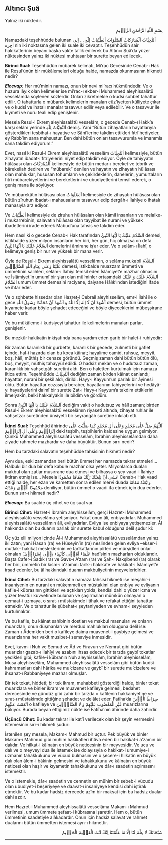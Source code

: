 ## Altıncı Şuâ
Yalnız iki nüktedir.

<p class="arabic" dir="rtl">بِسْمِ اللّٰهِ الرَّحْمٰنِ الرَّحٖيمِ</p>

Namazdaki teşehhüdde bulunan <span class="arabic" dir="rtl">اَلتَّحِيَّاتُ اَلْمُبَارَكَاتُ اَلصَّلَوَاتُ اَلطَّيِّبَاتُ لِلّٰهِ … اِلٰى اٰخِره</span> nin iki noktasına gelen iki suale iki cevaptır. Teşehhüdün sair hakikatlerinin beyanı başka vakte ta’lik edilerek bu Altıncı Şuâ’da yüzer nüktesinden yalnız iki nüktesi muhtasar bir surette beyan edilecek.

**Birinci Sual:** Teşehhüdün mübarek kelimatı, Mi’rac Gecesinde Cenab-ı Hak ile Resul’ünün bir mükâlemeleri olduğu halde, namazda okunmasının hikmeti nedir?

***Elcevap:*** Her mü’minin namazı, onun bir nevi mi’racı hükmündedir. Ve o huzura lâyık olan kelimeler ise mi’rac-ı ekber-i Muhammed aleyhissalâtü vesselâmda söylenen sözlerdir. Onları zikretmekle o kudsî sohbet tahattur edilir. O tahatturla o mübarek kelimelerin manaları cüz’iyetten külliyete çıkar ve o kudsî ve ihatalı manalar tasavvur edilir veya edilebilir. Ve o tasavvur ile kıymeti ve nuru teali edip genişlenir.

Mesela Resul-i Ekrem aleyhissalâtü vesselâm, o gecede Cenab-ı Hakk’a karşı selâm yerinde <span class="arabic" dir="rtl">اَلتَّحِيَّاتُ لِلّٰهِ</span> demiş. Yani “Bütün zîhayatların hayatlarıyla gösterdikleri tesbihat-ı hayatiye ve Sâni’lerine takdim ettikleri fıtrî hediyeler, ey Rabb’im sana mahsustur. Ben dahi bütün onları tasavvurumla ve imanımla sana takdim ediyorum.”

Evet, nasıl ki Resul-i Ekrem aleyhissalâtü vesselâm <span class="arabic" dir="rtl">اَلتَّحِيَّاتُ</span> kelimesiyle, bütün zîhayatın ibadat-ı fıtriyelerini niyet edip takdim ediyor. Öyle de tahiyyatın hülâsası olan <span class="arabic" dir="rtl">اَلْمُبَارَكَاتُ</span> kelimesiyle de bütün medar-ı bereket ve tebrik ve bârekellah dediren ve “mübarek” denilen ve hayatın ve zîhayatın hülâsası olan mahluklar, hususan tohumların ve çekirdeklerin, danelerin, yumurtaların fıtrî mübarekiyetlerini ve bereketlerini ve ubudiyetlerini temsil ederek, o geniş mana ile söylüyor.

Ve mübarekâtın hülâsası olan <span class="arabic" dir="rtl">اَلصَّلَوَاتُ</span> kelimesiyle de zîhayatın hülâsası olan bütün zîruhun ibadat-ı mahsusalarını tasavvur edip dergâh-ı İlahîye o ihatalı manasıyla arz ediyor.

Ve <span class="arabic" dir="rtl">اَلطَّيِّبَاتُ</span> kelimesiyle de zîruhun hülâsaları olan kâmil insanların ve melaike-i mukarrebînin, salavatın hülâsası olan tayyibat ile nurani ve yüksek ibadetlerini irade ederek Mabud’una tahsis ve takdim eder.

Hem nasıl ki o gecede Cenab-ı Hak tarafından <span class="arabic" dir="rtl">اَلسَّلَامُ عَلَيْكَ يَا اَيُّهَا النَّبِىُّ</span> demesi, istikbalde yüzer milyon insanların her biri, her gün, hiç olmazsa on defa <span class="arabic" dir="rtl">اَلسَّلَامُ عَلَيْكَ يَا اَيُّهَا النَّبِىُّ</span> demelerini âmirane iş’ar eder. Ve o selâm-ı İlahî, o kelimeye geniş bir nur ve yüksek bir mana verir.

Öyle de Resul-i Ekrem aleyhissalâtü vesselâmın, o selâma mukabil <span class="arabic" dir="rtl">اَلسَّلَامُ عَلَيْنَا وَعَلٰى عِبَادِ اللّٰهِ الصَّالِحٖينَ</span> demesi, istikbalde muazzam ümmeti ve ümmetinin salihleri, selâm-ı İlahîyi temsil eden İslâmiyet’e mazhar olmasını ve İslâmiyet’in umumî bir şiarı olan mü’minler ortasındaki <span class="arabic" dir="rtl">اَلسَّلَامُ عَلَيْكَ وَ عَلَيْكَ السَّلَامُ</span> umum ümmet demesini raciyane, daiyane Hâlık’ından istediğini ifade ve ihtar eder.

Ve o sohbette hissedar olan Hazret-i Cebrail aleyhisselâm, emr-i İlahî ile o gece <span class="arabic" dir="rtl">اَشْهَدُ اَنْ لَا اِلٰهَ اِلَّا اللّٰهُ وَ اَشْهَدُ اَنَّ مُحَمَّدًا رَسُولُ اللّٰهِ</span> demesi, bütün ümmet kıyamete kadar böyle şehadet edeceğini ve böyle diyeceklerini mübeşşirane haber verir.

Ve bu mükâleme-i kudsiyeyi tahattur ile kelimelerin manaları parlar, genişlenir.

Bu mezkûr hakikatin inkişafında bana yardım eden garib bir halet-i ruhiyedir:

Bir zaman karanlıklı bir gurbette, karanlık bir gecede, zulmetli bir gaflet içinde, hal-i hazırda olan bu koca kâinat; hayalime camid, ruhsuz, meyyit, boş, hâlî, müthiş bir cenaze göründü. Geçmiş zaman dahi bütün bütün ölü, boş, meyyit, müthiş tahayyül edildi. O hadsiz mekân ve o hudutsuz zaman, karanlıklı bir vahşetgâh suretini aldı. Ben o haletten kurtulmak için namaza iltica ettim. Teşehhüdde <span class="arabic" dir="rtl">اَلتَّحِيَّاتُ</span> dediğim zaman birden kâinat canlandı; hayattar, nurani bir şekil aldı, dirildi. Hayy-ı Kayyum’un parlak bir âyinesi oldu. Bütün hayattar eczasıyla beraber, hayatlarının tahiyyelerini ve hedâyâ-yı hayatiyelerini daimî bir surette Zat-ı Hayy-ı Kayyum’a takdim ettiklerini ilmelyakîn, belki hakkalyakîn ile bildim ve gördüm.

Sonra <span class="arabic" dir="rtl">اَلسَّلَامُ عَلَيْكَ يَا اَيُّهَا النَّبِىُّ</span> dediğim vakit o hudutsuz ve hâlî zaman; birden Resul-i Ekrem aleyhissalâtü vesselâmın riyaseti altında, zîhayat ruhlar ile vahşetzar suretinden ünsiyetli bir seyrangâh suretine inkılab etti.

**İkinci Sual:** Teşehhüd âhirinde <span class="arabic" dir="rtl">اَللّٰهُمَّ صَلِّ عَلٰى مُحَمَّدٍ وَعَلٰى اٰلِ مُحَمَّدٍ كَمَا صَلَّيْتَ عَلٰى اِبْرَاهٖيمَ وَعَلٰى اٰلِ اِبْرَاهٖيمَ</span> deki teşbih, teşbihlerin kaidesine uygun gelmiyor. Çünkü Muhammed aleyhissalâtü vesselâm, İbrahim aleyhisselâmdan daha ziyade rahmete mazhardır ve daha büyüktür. Bunun sırrı nedir?

Hem bu tarzdaki salavatın teşehhüdde tahsisinin hikmeti nedir?

Aynı dua, eski zamandan beri bütün ümmet her namazda tekrar etmeleri… Halbuki bir dua bir defa kabule mazhar olsa yeter. Milyonlarca duaları makbul olan zatlar musırrane dua etmesi ve bilhassa o şey vaad-i İlahîye iktiran etmiş ise… Mesela <span class="arabic" dir="rtl">عَسٰى اَنْ يَبْعَثَكَ رَبُّكَ مَقَامًا مَحْمُودًا</span> Cenab-ı Hak vaad ettiği halde, her ezan ve kametten sonra edilen mervî duada <span class="arabic" dir="rtl">وَابْعَثْهُ مَقَامًا مَحْمُودًا الَّذٖى وَعَدْتَهُ</span> deniliyor, bütün ümmet o vaadi ifa etmek için dua ederler. Bunun sırr-ı hikmeti nedir?

***Elcevap:*** Bu sualde üç cihet ve üç sual var.

**Birinci Cihet:** Hazret-i İbrahim aleyhisselâm, gerçi Hazret-i Muhammed aleyhissalâtü vesselâma yetişmiyor. Fakat onun âli, enbiyadırlar. Muhammed aleyhissalâtü vesselâmın âli, evliyadırlar. Evliya ise enbiyaya yetişemezler. Âl hakkında olan bu duanın parlak bir surette kabul olduğuna delil şudur ki:

Üç yüz elli milyon içinde Âl-i Muhammed aleyhissalâtü vesselâmdan yalnız iki zatın; yani Hasan (ra) ve Hüseyin’in (ra) neslinden gelen evliya –ekser-i mutlak– hakikat mesleklerinin ve tarîkatlarının pîrleri ve mürşidleri onlar olmaları <span class="arabic" dir="rtl">عُلَمَاءُ اُمَّتٖى كَاَنْبِيَاءِ بَنٖى اِسْرَائٖيلَ</span> hadîsinin mazharları olduklarıdır. Başta Cafer-i Sadık (ra) ve Gavs-ı A’zam (ra) ve Şah-ı Nakşibend (ra) olarak her biri, ümmetin bir kısm-ı a’zamını tarîk-ı hakikate ve hakikat-i İslâmiyet’e irşad edenler, bu âl hakkındaki duanın makbuliyetinin meyveleridirler.

**İkinci Cihet:** Bu tarzdaki salavatın namaza tahsisi hikmeti ise meşahir-i insaniyenin en nurani en mükemmeli en müstakimi olan enbiya ve evliyanın kafile-i kübrasının gittikleri ve açtıkları yolda, kendisi dahi o yüzer icma ve yüzer tevatür kuvvetinde bulunan ve şaşırmaları mümkün olmayan o cemaat-i uzmaya, o sırat-ı müstakimde iltihak ve refakat ettiğini tahattur etmektir. Ve o tahattur ile şübehat-ı şeytaniyeden ve evham-ı seyyieden kurtulmaktır.

Ve bu kafile, bu kâinat sahibinin dostları ve makbul masnuları ve onların muarızları, onun düşmanları ve merdud mahlukları olduğuna delil ise: Zaman-ı Âdem’den beri o kafileye daima muavenet-i gaybiye gelmesi ve muarızlarına her vakit musibet-i semaviye inmesidir.

Evet, kavm-i Nuh ve Semud ve Âd ve Firavun ve Nemrut gibi bütün muarızlar gazab-ı İlahîyi ve azabını ihsas edecek bir tarzda gaybî tokatlar yedikleri gibi; kafile-i kübranın Nuh aleyhisselâm, İbrahim aleyhisselâm, Musa aleyhisselâm, Muhammed aleyhissalâtü vesselâm gibi bütün kudsî kahramanları dahi hârika ve mu’cizane ve gaybî bir surette mu’cizelere ve ihsanat-ı Rabbaniyeye mazhar olmuşlar.

Bir tek tokat, hiddeti; bir tek ikram, muhabbeti gösterdiği halde, binler tokat muarızlara ve binler ikram ve muavenet kafileye gelmesi, bedahet derecesinde ve gündüz gibi zahir bir tarzda o kafilenin hakkaniyetine ve sırat-ı müstakimde gittiğine şehadet ve delâlet eder. Fatiha’da <span class="arabic" dir="rtl">صِرَاطَ الَّذٖينَ اَنْعَمْتَ عَلَيْهِمْ</span> o kafileye ve <span class="arabic" dir="rtl">غَيْرِ الْمَغْضُوبِ عَلَيْهِمْ وَ لَا الضَّالّٖينَ</span> muarızlarına bakıyor. Burada beyan ettiğimiz nükte ise Fatiha’nın âhirinde daha zahirdir.

**Üçüncü Cihet:** Bu kadar tekrar ile kat’î verilecek olan bir şeyin vermesini istemesinin sırr-ı hikmeti şudur:

İstenilen şey mesela, Makam-ı Mahmud bir uçtur. Pek büyük ve binler Makam-ı Mahmud gibi mühim hakikatleri ihtiva eden bir hakikat-i a’zamın bir dalıdır. Ve hilkat-i kâinatın en büyük neticesinin bir meyvesidir. Ve ucu ve dalı ve o meyveyi dua ile istemek ise dolayısıyla o hakikat-i umumiye-i uzmanın tahakkukunu ve vücud bulmasını ve o şecere-i hilkatin en büyük dalı olan âlem-i bâkinin gelmesini ve tahakkukunu ve kâinatın en büyük neticesi olan haşir ve kıyametin tahakkukunu ve dâr-ı saadetin açılmasını istemektir.

Ve o istemekle, dâr-ı saadetin ve cennetin en mühim bir sebeb-i vücudu olan ubudiyet-i beşeriyeye ve daavat-ı insaniyeye kendisi dahi iştirak etmektir. Ve bu kadar hadsiz derecede azîm bir maksat için bu hadsiz dualar dahi azdır.

Hem Hazret-i Muhammed aleyhissalâtü vesselâma Makam-ı Mahmud verilmesi, umum ümmete şefaat-i kübrasına işarettir. Hem o, bütün ümmetinin saadetiyle alâkadardır. Onun için hadsiz salavat ve rahmet dualarını bütün ümmetten istemesi ayn-ı hikmettir.

<p class="arabic" dir="rtl">سُبْحَانَكَ لَا عِلْمَ لَنَٓا اِلَّا مَا عَلَّمْتَنَٓا اِنَّكَ اَنْتَ الْعَلٖيمُ الْحَكٖيمُ</p>

***

